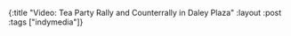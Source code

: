 {:title "Video: Tea Party Rally and Counterrally in Daley Plaza"
:layout :post
:tags  ["indymedia"]}

<object width="640" height="385"><param name="movie" value="http://www.youtube.com/v/UcswL103HmA&hl=en_US&fs=1&"></param><param name="allowFullScreen" value="true"></param><param name="allowscriptaccess" value="always"></param><embed src="http://www.youtube.com/v/UcswL103HmA&hl=en_US&fs=1&" type="application/x-shockwave-flash" allowscriptaccess="always" allowfullscreen="true" width="640" height="385"></embed></object>